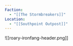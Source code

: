 ```yaml
---
Faction:
  - "[[The Stormbreakers]]"
Location:
  - "[[Southpoint Outpost]]"
---
```



![[roary-ironfang-header.png]]